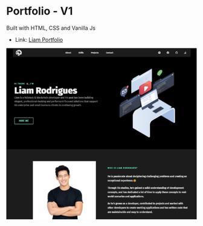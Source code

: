# Portfolio - V1

Built with HTML, CSS and Vanilla Js

- Link: [Liam Portfolio](https://williamssam.netlify.app/)

![portfolio site screenshot](./show.jpg)
